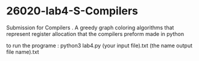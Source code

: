 # 26020-lab4-S-Compilers

Submission for Compilers .
A greedy graph coloring algorithms that represent register allocation that the compilers preform made in python

to run the programe :
python3 lab4.py (your input file).txt (the name output file name).txt
